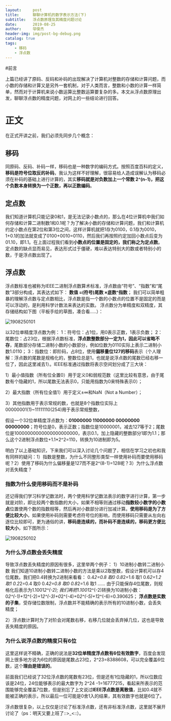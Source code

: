 ```yaml
---
layout:     post
title:      聊聊计算机的数字表示方法(下)
subtitle:   浮点数原理及其精度问题讨论
date:       2019-08-25
author:     邬俊杰
header-img: img/post-bg-debug.png
catalog: true
tags:
    - 移码
    - 浮点数
---
```


#前言

上篇已经讲了原码、反码和补码的出现解决了计算机对整数的存储和计算问题，而小数的存储和计算又是另外一套机制，对于人类而言，整数和小数的计算一样简单，然而对于计算机来说小数运算比整数运算要复杂的多。本文从浮点数原理出发，聊聊浮点数的精度问题，对网上的一些结论进行回答。

# 正文

在正式开讲之前，我们必须先同步几个概念：

## 移码

同原码、反码、补码一样，移码也是一种数字的编码方式。按照百度百科的定义，**移码是符号位取反的补码**，我认为这样不好理解，很容易给人造成误解认为移码必须在补码的基础上进行计算的，其实**移码就是对负数加上一个常数 2^(n-1)，把这个负数本身转换为一个正数，再以正数编码**。

## 定点数

我们知道计算机只能记录0和1，是无法记录小数点的，那么在4位计算机中我们如何存储和计算二进制数1和0.1呢？为了解决小数的存储和计算问题，我们和计算机约定小数点在第2位和第3位之间，这样计算机就把1存为0100，0.1存为0010，1+0.1的加法就变成了0100+0010=0110，然后我们再按照约定加回小数点后变为01.10，即1.1。在上面过程我们看到**小数点的位置是固定的，我们称之为定点数**。定点数的缺点显而易见，表达形式过于僵硬，难以表达特别大的数或者特别小的数，于是浮点数出现了。

## 浮点数

浮点数标准也被称为IEEE二进制浮点数算术标准，浮点数由“符号”、“指数”和“尾数”3部分构成，其表达式如下：
**数值 =(符号)尾数 ×底数^指数**；
我们可以简单粗暴的理解浮点数与定点数相比，浮点数是指一个数的小数点的位置不是固定的而是可以浮动的，是利用科学计数法来表达的实数。
浮点数分为单精度和双精度，其存储结构如下图（平板手绘的草图，凑合看.....）：

![1908250101](https://wujunjiesd.github.io/img/post/1908250101.png)

以32位单精度浮点数为例：
1：符号位：占1位，用0表示正数，1表示负数；
2：尾数位：占23位，根据浮点数标准，**浮点数整数部分一定为1，因此可以省略不存**，尾数部分存储二进制小数的小数部分，例如位数为0110实际上表示二进制小数1.0110；
3：指数位：即阶码，占8位，使用**偏移量位127的移码**表示（个人理解：浮点数的尾数是规格化的，整数位总是1，也就是说浮点数的尾数已经右移一位了，因此这里减去1）。IEEE标准通过指数将表示空间划分成了三大块：

1）最小值指数（所有位全置0）用于定义0和弱规范数（这里比较有意思，由于尾数有个隐藏的1，所以尾数无法表示0，只能用指数为0来特殊表示0）；

2）最大指数（所有位全值1）用于定义±∞和NaN（Not a Number）；

3）其他指数用于表示常规的数，也就是8个指数位实际上00000001(1)~11111110(254)用于表示常规整数，

假设一个32位单精度浮点数为：**01000000 11000000 00000000 00000000**；符号位是0，表示正数；指数位是10000001，减去127等于2；尾数位是10000000000000000000000，表示0.1，加上隐藏的整数部分1即为1.1；那么这个2进制浮点数位+1.1*2^2=110，转换为10进制即为5。

明白了以上基础知识，下来我们可以深入讨论几个问题了，相信在学习之初也和我有同样的疑问：1）指数是整数，为什么不同整形类型一样使用补码而要使用移码呢？2）使用了移码为什么偏移量是127而不是2^(8-1)=128呢？3）为什么浮点数对丢失精度？

### 指数为什么使用移码而不是补码

还记得我们学习科学记数法时，两个使用科学记数法表示的数字进行计算，第一步就是对阶，即比较两个数指数的大小，如果不相等则通过移动**指数较小数字的小数点**位置使两个数的指数相等，然后再对小数部分进行加减计算。**使用移码是为了方便比较大小**，如果使用补码则需要考虑符号位的影响，而使用移码只需要从左向右逐位比较即可，更为通俗的讲，**移码是连续的，而补码不是连续的，移码更方便比较大小**，如下图所示：

![1908250102](https://wujunjiesd.github.io/img/post/1908250102.png)

### 为什么浮点数会丢失精度

导致浮点数丢失精度的原因有很多，这里举两个例子：
1）10进制小数转二进制小数
我们知道10进制小数转二进制小数的方法是乘以2取整数，假设计算机可以存4位尾数。我们把0.4转换为2进制来看看：
0.4*2=0.8     取0
0.8*2=1.6     取1
0.6*2=1.2     取1
0.2*2=0.4     取0
0.4*2=0.8     取0
0.8*2=1.6     取1
……
由于只能保存4位尾数，则规格化后表示为1.1001*2^(-2);
我们再把1.1001*2^(-2)转换为10进制小数：
0*2^(-1)+1*2^(-2)+1*2^(-3)+0*2^(-4)+0*2^(-5)+1*2^(-6)=0.390625；
**浮点数是实数的子集**，受存储位数限制，浮点数并不能精确的表示所有的10进制小数，会丢失精度；

2）浮点数计算时为了对阶会对尾数右移，右移几位就会丢弃掉几位，这也是导致丢失精度的原因。

### 为什么说浮点数的精度只有6位

这里这样说不精确，正确的说法是**32位单精度浮点数有6位有效数字**，百度会发现网上很多地方说为6位的原因是尾数占23位，2^23=8388608，可以完全覆盖6位数，这个**理由是错误的**。

前面我们已经说了32位浮点数的尾数有23位，但是还有1位隐藏的1，所以位数应该是24位，24位能够表示的最大数字为 2^24 -1=16777215，看起来所表示的范围能够完全覆盖7位数，但是别忘了上文说过**IEEE浮点数是离散值**，比如0.4就不能被正确的表示，所以最后一位可能是0舍1入的结果，其有效数字也就是6位了。

浮点数很复杂，以上仅仅是讨论了标准浮点数，还有非标准浮点数，这里就不展开讨论了（ps：明天又要上班了::>_<::）。
